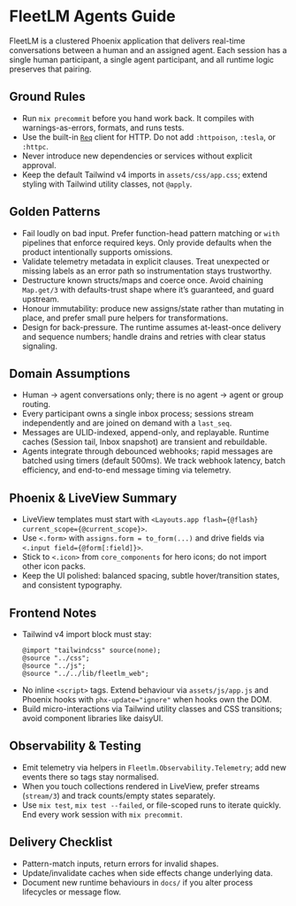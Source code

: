 # FleetLM Agents Guide

FleetLM is a clustered Phoenix application that delivers real-time conversations between a human and an assigned agent. Each session has a single human participant, a single agent participant, and all runtime logic preserves that pairing.

## Ground Rules

- Run `mix precommit` before you hand work back. It compiles with warnings-as-errors, formats, and runs tests.
- Use the built-in [`Req`](https://hexdocs.pm/req/Req.html) client for HTTP. Do not add `:httpoison`, `:tesla`, or `:httpc`.
- Never introduce new dependencies or services without explicit approval.
- Keep the default Tailwind v4 imports in `assets/css/app.css`; extend styling with Tailwind utility classes, not `@apply`.

## Golden Patterns

- Fail loudly on bad input. Prefer function-head pattern matching or `with` pipelines that enforce required keys. Only provide defaults when the product intentionally supports omissions.
- Validate telemetry metadata in explicit clauses. Treat unexpected or missing labels as an error path so instrumentation stays trustworthy.
- Destructure known structs/maps and coerce once. Avoid chaining `Map.get/3` with defaults-trust shape where it’s guaranteed, and guard upstream.
- Honour immutability: produce new assigns/state rather than mutating in place, and prefer small pure helpers for transformations.
- Design for back-pressure. The runtime assumes at-least-once delivery and sequence numbers; handle drains and retries with clear status signaling.

## Domain Assumptions

- Human → agent conversations only; there is no agent → agent or group routing.
- Every participant owns a single inbox process; sessions stream independently and are joined on demand with a `last_seq`.
- Messages are ULID-indexed, append-only, and replayable. Runtime caches (Session tail, Inbox snapshot) are transient and rebuildable.
- Agents integrate through debounced webhooks; rapid messages are batched using timers (default 500ms). We track webhook latency, batch efficiency, and end-to-end message timing via telemetry.

## Phoenix & LiveView Summary

- LiveView templates must start with `<Layouts.app flash={@flash} current_scope={@current_scope}>`.
- Use `<.form>` with `assigns.form = to_form(...)` and drive fields via `<.input field={@form[:field]}>`.
- Stick to `<.icon>` from `core_components` for hero icons; do not import other icon packs.
- Keep the UI polished: balanced spacing, subtle hover/transition states, and consistent typography.

## Frontend Notes

- Tailwind v4 import block must stay:
  ```
  @import "tailwindcss" source(none);
  @source "../css";
  @source "../js";
  @source "../../lib/fleetlm_web";
  ```
- No inline `<script>` tags. Extend behaviour via `assets/js/app.js` and Phoenix hooks with `phx-update="ignore"` when hooks own the DOM.
- Build micro-interactions via Tailwind utility classes and CSS transitions; avoid component libraries like daisyUI.

## Observability & Testing

- Emit telemetry via helpers in `Fleetlm.Observability.Telemetry`; add new events there so tags stay normalised.
- When you touch collections rendered in LiveView, prefer streams (`stream/3`) and track counts/empty states separately.
- Use `mix test`, `mix test --failed`, or file-scoped runs to iterate quickly. End every work session with `mix precommit`.

## Delivery Checklist

- Pattern-match inputs, return errors for invalid shapes.
- Update/invalidate caches when side effects change underlying data.
- Document new runtime behaviours in `docs/` if you alter process lifecycles or message flow.
